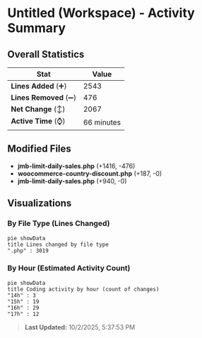 # Untitled (Workspace) - Activity Summary 

## Overall Statistics

| Stat                   | Value                                                             |
| ---------------------- | ----------------------------------------------------------------- |
| **Lines Added** (➕)   | 2543                                          |
| **Lines Removed** (➖) | 476                                        |
| **Net Change** (↕)    | 2067                |
| **Active Time** (⌚)   | 66 minutes |


## Modified Files
- **jmb-limit-daily-sales.php** (+1416, -476)
- **woocommerce-country-discount.php** (+187, -0)
- **jmb-limit-daily-sales.php** (+940, -0)

## Visualizations

### By File Type (Lines Changed)

```mermaid
pie showData
title Lines changed by file type
".php" : 3019
```

### By Hour (Estimated Activity Count)

```mermaid
pie showData
title Coding activity by hour (count of changes)
"14h" : 3
"15h" : 19
"16h" : 29
"17h" : 12
```


> **Last Updated:** 10/2/2025, 5:37:53 PM